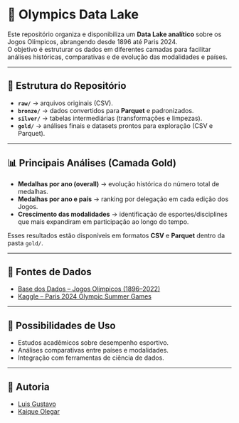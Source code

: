 # 🏅 Olympics Data Lake

Este repositório organiza e disponibiliza um **Data Lake analítico** sobre os Jogos Olímpicos, abrangendo desde 1896 até Paris 2024.  
O objetivo é estruturar os dados em diferentes camadas para facilitar análises históricas, comparativas e de evolução das modalidades e países.

---

## 📂 Estrutura do Repositório

- **`raw/`** → arquivos originais (CSV).  
- **`bronze/`** → dados convertidos para **Parquet** e padronizados.  
- **`silver/`** → tabelas intermediárias (transformações e limpezas).  
- **`gold/`** → análises finais e datasets prontos para exploração (CSV e Parquet).  

---

## 📊 Principais Análises (Camada Gold)

- **Medalhas por ano (overall)** → evolução histórica do número total de medalhas.  
- **Medalhas por ano e país** → ranking por delegação em cada edição dos Jogos.  
- **Crescimento das modalidades** → identificação de esportes/disciplines que mais expandiram em participação ao longo do tempo.  

Esses resultados estão disponíveis em formatos **CSV** e **Parquet** dentro da pasta `gold/`.

---

## 📑 Fontes de Dados

- [Base dos Dados – Jogos Olímpicos (1896–2022)](https://basedosdados.org/dataset/62f8cb83-ac37-48be-874b-b94dd92d3e2b)  
- [Kaggle – Paris 2024 Olympic Summer Games](https://www.kaggle.com/datasets/piterfm/paris-2024-olympic-summer-games/data)  

---

## 🚀 Possibilidades de Uso

- Estudos acadêmicos sobre desempenho esportivo.  
- Análises comparativas entre países e modalidades.  
- Integração com ferramentas de ciência de dados.  

---

## 👥 Autoria

- [Luis Gustavo](https://github.com/GustavoCosta200)  
- [Kaique Olegar](https://github.com/kaiqu3santos)  
